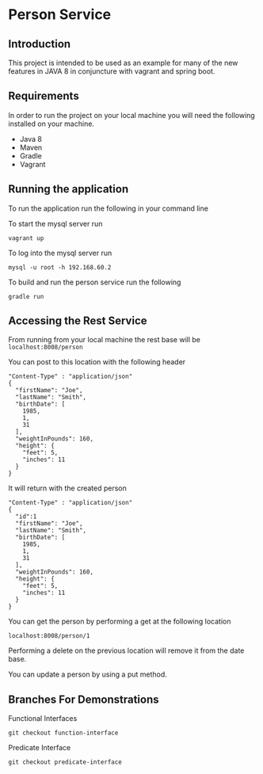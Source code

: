 # Person Service

## Introduction
This project is intended to be used as an example for many of the new features in JAVA 8 in conjuncture with vagrant and spring boot.

## Requirements
In order to run the project on your local machine you will need the following installed on your machine.
* Java 8
* Maven
* Gradle
* Vagrant

## Running the application
To run the application run the following in your command line

To start the mysql server run
```
vagrant up
```
To log into the mysql server run 
```
mysql -u root -h 192.168.60.2
```

To build and run the person service run the following
```
gradle run
```

## Accessing the Rest Service

From running from your local machine the rest base will be ``` localhost:8008/person  ```

You can post to this location with the following header
```
"Content-Type" : "application/json"
{
  "firstName": "Joe",
  "lastName": "Smith",
  "birthDate": [
    1985,
    1,
    31
  ],
  "weightInPounds": 160,
  "height": {
    "feet": 5,
    "inches": 11
  }
}
```

It will return with the created person
```
"Content-Type" : "application/json"
{
  "id":1
  "firstName": "Joe",
  "lastName": "Smith",
  "birthDate": [
    1985,
    1,
    31
  ],
  "weightInPounds": 160,
  "height": {
    "feet": 5,
    "inches": 11
  }
}
```

You can get the person by performing a get at the following location
```
localhost:8008/person/1
```

Performing a delete on the previous location will remove it from the date base.

You can update a person by using a put method.

## Branches For Demonstrations
Functional Interfaces
```
git checkout function-interface
```

Predicate Interface
```
git checkout predicate-interface
```